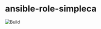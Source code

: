 # ansible-role-simpleca

[![Build](https://github.com/noveris-inf/ansible-role-simpleca/workflows/.github/workflows/Build/badge.svg)](https://github.com/noveris-inf/ansible-role-simpleca/actions?query=workflow%3A.github%2Fworkflows%2Fbuild.yaml)

